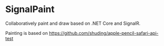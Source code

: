# SignalPaint
Collaboratively paint and draw based on .NET Core and SignalR.

Painting is based on https://github.com/shuding/apple-pencil-safari-api-test
